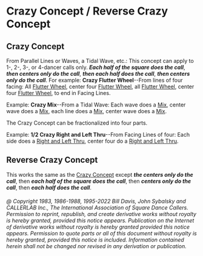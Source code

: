 
# Crazy Concept / Reverse Crazy Concept

## Crazy Concept

From Parallel Lines or Waves, a Tidal Wave, etc.: This concept can apply to
1-, 2-, 3-, or 4-dancer calls only.
***Each half of the square does the call***,
***then centers only do the call***,
***then each half does the call***,
***then centers only do the call***.
For example: **Crazy Flutter Wheel**--From lines of
four facing: All [Flutter Wheel](../b2/flutterwheel.md), center four
[Flutter Wheel](../b2/flutterwheel.md), 
all [Flutter Wheel](../b2/flutterwheel.md),
center four [Flutter Wheel](../b2/flutterwheel.md), to end in Facing Lines.

Example: **Crazy Mix**--From a Tidal Wave: Each wave does a 
[Mix](../a1/mix.md), center wave does a
[Mix](../a1/mix.md),
each line does a [Mix](../a1/mix.md), center wave does a [Mix](../a1/mix.md). 

The Crazy Concept can be fractionalized into four parts.

Example: **1/2 Crazy Right and Left Thru**--From Facing Lines of four: Each side does a 
[Right and Left Thru](../b1/right_and_left_thru.md), center four do a 
[Right and Left Thru](../b1/right_and_left_thru.md).

## Reverse Crazy Concept

This works the same as the [Crazy Concept](crazy_concept.md) except ***the centers only do the call***,
then ***each half of the square does the call***, then ***centers only do the call***, then
***each half does the call***.


###### @ Copyright 1983, 1986-1988, 1995-2022 Bill Davis, John Sybalsky and CALLERLAB Inc., The International Association of Square Dance Callers. Permission to reprint, republish, and create derivative works without royalty is hereby granted, provided this notice appears. Publication on the Internet of derivative works without royalty is hereby granted provided this notice appears. Permission to quote parts or all of this document without royalty is hereby granted, provided this notice is included. Information contained herein shall not be changed nor revised in any derivation or publication.

<!-- Parts
\d*Crazy.*1
\d*Crazy.*2
\d*Crazy.*3
\d*Crazy.*4
\d*ReverseCrazy.*1
\d*ReverseCrazy.*2
\d*ReverseCrazy.*3
\d*ReverseCrazy.*4
-->